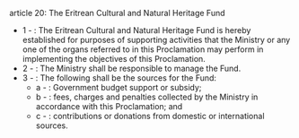 article 20: The Eritrean Cultural and Natural Heritage Fund

<ul>
			<li>1 - : The Eritrean Cultural and Natural Heritage Fund is hereby established for purposes of supporting activities that the Ministry or any one of the organs referred to in this Proclamation may perform in implementing the objectives of this Proclamation.<ul>
			</ul></li>			<li>2 - : The Ministry shall be responsible to manage the Fund.<ul>
			</ul></li>			<li>3 - : The following shall be the sources for the Fund:<ul>
						<li>a - : Government budget support or subsidy;<ul>
						</ul></li>						<li>b - : fees, charges and penalties collected by the Ministry in accordance with this Proclamation; and<ul>
						</ul></li>						<li>c - : contributions or donations from domestic or international sources.<ul>
						</ul></li>			</ul></li></ul>